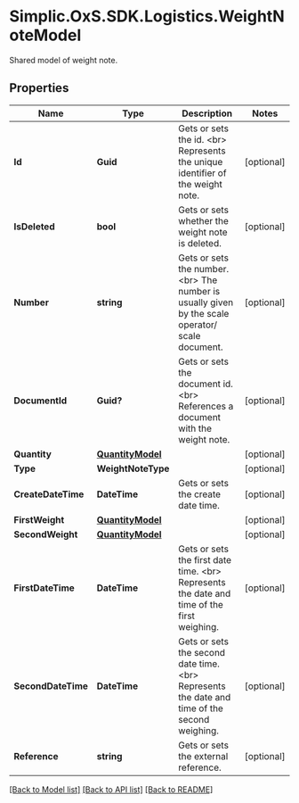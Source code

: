 # Simplic.OxS.SDK.Logistics.WeightNoteModel
Shared model of weight note.

## Properties

Name | Type | Description | Notes
------------ | ------------- | ------------- | -------------
**Id** | **Guid** | Gets or sets the id.  &lt;br&gt;  Represents the unique identifier of the weight note.   | [optional] 
**IsDeleted** | **bool** | Gets or sets whether the weight note is deleted. | [optional] 
**Number** | **string** | Gets or sets the number.  &lt;br&gt;  The number is usually given by the scale operator/ scale document.   | [optional] 
**DocumentId** | **Guid?** | Gets or sets the document id.  &lt;br&gt;  References a document with the weight note.   | [optional] 
**Quantity** | [**QuantityModel**](QuantityModel.md) |  | [optional] 
**Type** | **WeightNoteType** |  | [optional] 
**CreateDateTime** | **DateTime** | Gets or sets the create date time. | [optional] 
**FirstWeight** | [**QuantityModel**](QuantityModel.md) |  | [optional] 
**SecondWeight** | [**QuantityModel**](QuantityModel.md) |  | [optional] 
**FirstDateTime** | **DateTime** | Gets or sets the first date time.  &lt;br&gt;  Represents the date and time of the first weighing.   | [optional] 
**SecondDateTime** | **DateTime** | Gets or sets the second date time.  &lt;br&gt;  Represents the date and time of the second weighing.   | [optional] 
**Reference** | **string** | Gets or sets the external reference. | [optional] 

[[Back to Model list]](../README.md#documentation-for-models) [[Back to API list]](../README.md#documentation-for-api-endpoints) [[Back to README]](../README.md)

